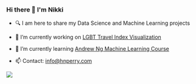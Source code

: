 ### Hi there 👋 I'm Nikki

+ 🔍 I am here to share my Data Science and Machine Learning projects

+ 🔭 I’m currently working on [LGBT Travel Index Visualization](https://github.com/hnperry/lgbttravelindex/blob/master/README.md)

+ 🌱 I’m currently learning [Andrew Ng Machine Learning Course](https://www.coursera.org/specializations/machine-learning-introduction)

+ 📫 Contact: [info@hnperry.com](mailto:info@hnperry.com)

![](https://komarev.com/ghpvc/?username=hnperry&color=blueviolet&style=plastic)


  
